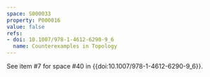 ```yaml
---
space: S000033
property: P000016
value: false
refs:
- doi: 10.1007/978-1-4612-6290-9_6
  name: Counterexamples in Topology
---
```


See item #7 for space #40 in {{doi:10.1007/978-1-4612-6290-9_6}}.
